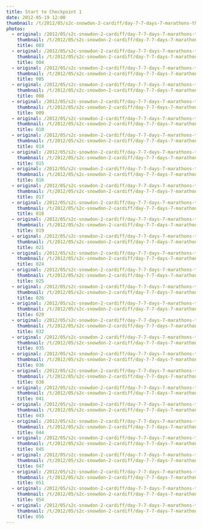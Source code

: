 ```yaml
---
title: Start to Checkpoint 1
date: 2012-05-19 12:00
thumbnail: /t/2012/05/s2c-snowdon-2-cardiff/day-7-7-days-7-marathons-the-end/start-to-checkpoint-1/003.jpg
photos:
  - original: /2012/05/s2c-snowdon-2-cardiff/day-7-7-days-7-marathons-the-end/start-to-checkpoint-1/003.jpg
    thumbnail: /t/2012/05/s2c-snowdon-2-cardiff/day-7-7-days-7-marathons-the-end/start-to-checkpoint-1/003.jpg
    title: 003
  - original: /2012/05/s2c-snowdon-2-cardiff/day-7-7-days-7-marathons-the-end/start-to-checkpoint-1/004.jpg
    thumbnail: /t/2012/05/s2c-snowdon-2-cardiff/day-7-7-days-7-marathons-the-end/start-to-checkpoint-1/004.jpg
    title: 004
  - original: /2012/05/s2c-snowdon-2-cardiff/day-7-7-days-7-marathons-the-end/start-to-checkpoint-1/005.jpg
    thumbnail: /t/2012/05/s2c-snowdon-2-cardiff/day-7-7-days-7-marathons-the-end/start-to-checkpoint-1/005.jpg
    title: 005
  - original: /2012/05/s2c-snowdon-2-cardiff/day-7-7-days-7-marathons-the-end/start-to-checkpoint-1/008.jpg
    thumbnail: /t/2012/05/s2c-snowdon-2-cardiff/day-7-7-days-7-marathons-the-end/start-to-checkpoint-1/008.jpg
    title: 008
  - original: /2012/05/s2c-snowdon-2-cardiff/day-7-7-days-7-marathons-the-end/start-to-checkpoint-1/009.jpg
    thumbnail: /t/2012/05/s2c-snowdon-2-cardiff/day-7-7-days-7-marathons-the-end/start-to-checkpoint-1/009.jpg
    title: 009
  - original: /2012/05/s2c-snowdon-2-cardiff/day-7-7-days-7-marathons-the-end/start-to-checkpoint-1/010.jpg
    thumbnail: /t/2012/05/s2c-snowdon-2-cardiff/day-7-7-days-7-marathons-the-end/start-to-checkpoint-1/010.jpg
    title: 010
  - original: /2012/05/s2c-snowdon-2-cardiff/day-7-7-days-7-marathons-the-end/start-to-checkpoint-1/014.jpg
    thumbnail: /t/2012/05/s2c-snowdon-2-cardiff/day-7-7-days-7-marathons-the-end/start-to-checkpoint-1/014.jpg
    title: 014
  - original: /2012/05/s2c-snowdon-2-cardiff/day-7-7-days-7-marathons-the-end/start-to-checkpoint-1/015.jpg
    thumbnail: /t/2012/05/s2c-snowdon-2-cardiff/day-7-7-days-7-marathons-the-end/start-to-checkpoint-1/015.jpg
    title: 015
  - original: /2012/05/s2c-snowdon-2-cardiff/day-7-7-days-7-marathons-the-end/start-to-checkpoint-1/016.jpg
    thumbnail: /t/2012/05/s2c-snowdon-2-cardiff/day-7-7-days-7-marathons-the-end/start-to-checkpoint-1/016.jpg
    title: 016
  - original: /2012/05/s2c-snowdon-2-cardiff/day-7-7-days-7-marathons-the-end/start-to-checkpoint-1/017.jpg
    thumbnail: /t/2012/05/s2c-snowdon-2-cardiff/day-7-7-days-7-marathons-the-end/start-to-checkpoint-1/017.jpg
    title: 017
  - original: /2012/05/s2c-snowdon-2-cardiff/day-7-7-days-7-marathons-the-end/start-to-checkpoint-1/018.jpg
    thumbnail: /t/2012/05/s2c-snowdon-2-cardiff/day-7-7-days-7-marathons-the-end/start-to-checkpoint-1/018.jpg
    title: 018
  - original: /2012/05/s2c-snowdon-2-cardiff/day-7-7-days-7-marathons-the-end/start-to-checkpoint-1/019.jpg
    thumbnail: /t/2012/05/s2c-snowdon-2-cardiff/day-7-7-days-7-marathons-the-end/start-to-checkpoint-1/019.jpg
    title: 019
  - original: /2012/05/s2c-snowdon-2-cardiff/day-7-7-days-7-marathons-the-end/start-to-checkpoint-1/021.jpg
    thumbnail: /t/2012/05/s2c-snowdon-2-cardiff/day-7-7-days-7-marathons-the-end/start-to-checkpoint-1/021.jpg
    title: 021
  - original: /2012/05/s2c-snowdon-2-cardiff/day-7-7-days-7-marathons-the-end/start-to-checkpoint-1/024.jpg
    thumbnail: /t/2012/05/s2c-snowdon-2-cardiff/day-7-7-days-7-marathons-the-end/start-to-checkpoint-1/024.jpg
    title: 024
  - original: /2012/05/s2c-snowdon-2-cardiff/day-7-7-days-7-marathons-the-end/start-to-checkpoint-1/025.jpg
    thumbnail: /t/2012/05/s2c-snowdon-2-cardiff/day-7-7-days-7-marathons-the-end/start-to-checkpoint-1/025.jpg
    title: 025
  - original: /2012/05/s2c-snowdon-2-cardiff/day-7-7-days-7-marathons-the-end/start-to-checkpoint-1/026.jpg
    thumbnail: /t/2012/05/s2c-snowdon-2-cardiff/day-7-7-days-7-marathons-the-end/start-to-checkpoint-1/026.jpg
    title: 026
  - original: /2012/05/s2c-snowdon-2-cardiff/day-7-7-days-7-marathons-the-end/start-to-checkpoint-1/029.jpg
    thumbnail: /t/2012/05/s2c-snowdon-2-cardiff/day-7-7-days-7-marathons-the-end/start-to-checkpoint-1/029.jpg
    title: 029
  - original: /2012/05/s2c-snowdon-2-cardiff/day-7-7-days-7-marathons-the-end/start-to-checkpoint-1/032.jpg
    thumbnail: /t/2012/05/s2c-snowdon-2-cardiff/day-7-7-days-7-marathons-the-end/start-to-checkpoint-1/032.jpg
    title: 032
  - original: /2012/05/s2c-snowdon-2-cardiff/day-7-7-days-7-marathons-the-end/start-to-checkpoint-1/035.jpg
    thumbnail: /t/2012/05/s2c-snowdon-2-cardiff/day-7-7-days-7-marathons-the-end/start-to-checkpoint-1/035.jpg
    title: 035
  - original: /2012/05/s2c-snowdon-2-cardiff/day-7-7-days-7-marathons-the-end/start-to-checkpoint-1/036.jpg
    thumbnail: /t/2012/05/s2c-snowdon-2-cardiff/day-7-7-days-7-marathons-the-end/start-to-checkpoint-1/036.jpg
    title: 036
  - original: /2012/05/s2c-snowdon-2-cardiff/day-7-7-days-7-marathons-the-end/start-to-checkpoint-1/038.jpg
    thumbnail: /t/2012/05/s2c-snowdon-2-cardiff/day-7-7-days-7-marathons-the-end/start-to-checkpoint-1/038.jpg
    title: 038
  - original: /2012/05/s2c-snowdon-2-cardiff/day-7-7-days-7-marathons-the-end/start-to-checkpoint-1/041.jpg
    thumbnail: /t/2012/05/s2c-snowdon-2-cardiff/day-7-7-days-7-marathons-the-end/start-to-checkpoint-1/041.jpg
    title: 041
  - original: /2012/05/s2c-snowdon-2-cardiff/day-7-7-days-7-marathons-the-end/start-to-checkpoint-1/043.jpg
    thumbnail: /t/2012/05/s2c-snowdon-2-cardiff/day-7-7-days-7-marathons-the-end/start-to-checkpoint-1/043.jpg
    title: 043
  - original: /2012/05/s2c-snowdon-2-cardiff/day-7-7-days-7-marathons-the-end/start-to-checkpoint-1/044.jpg
    thumbnail: /t/2012/05/s2c-snowdon-2-cardiff/day-7-7-days-7-marathons-the-end/start-to-checkpoint-1/044.jpg
    title: 044
  - original: /2012/05/s2c-snowdon-2-cardiff/day-7-7-days-7-marathons-the-end/start-to-checkpoint-1/045.jpg
    thumbnail: /t/2012/05/s2c-snowdon-2-cardiff/day-7-7-days-7-marathons-the-end/start-to-checkpoint-1/045.jpg
    title: 045
  - original: /2012/05/s2c-snowdon-2-cardiff/day-7-7-days-7-marathons-the-end/start-to-checkpoint-1/047.jpg
    thumbnail: /t/2012/05/s2c-snowdon-2-cardiff/day-7-7-days-7-marathons-the-end/start-to-checkpoint-1/047.jpg
    title: 047
  - original: /2012/05/s2c-snowdon-2-cardiff/day-7-7-days-7-marathons-the-end/start-to-checkpoint-1/051.jpg
    thumbnail: /t/2012/05/s2c-snowdon-2-cardiff/day-7-7-days-7-marathons-the-end/start-to-checkpoint-1/051.jpg
    title: 051
  - original: /2012/05/s2c-snowdon-2-cardiff/day-7-7-days-7-marathons-the-end/start-to-checkpoint-1/054.jpg
    thumbnail: /t/2012/05/s2c-snowdon-2-cardiff/day-7-7-days-7-marathons-the-end/start-to-checkpoint-1/054.jpg
    title: 054
  - original: /2012/05/s2c-snowdon-2-cardiff/day-7-7-days-7-marathons-the-end/start-to-checkpoint-1/056.jpg
    thumbnail: /t/2012/05/s2c-snowdon-2-cardiff/day-7-7-days-7-marathons-the-end/start-to-checkpoint-1/056.jpg
    title: 056
---
```

